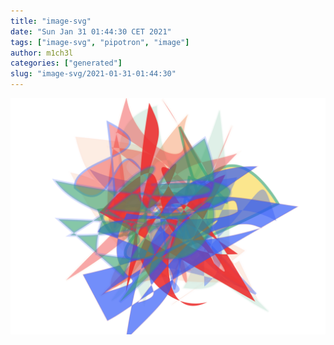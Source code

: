 ```yaml
---
title: "image-svg"
date: "Sun Jan 31 01:44:30 CET 2021"
tags: ["image-svg", "pipotron", "image"]
author: m1ch3l
categories: ["generated"]
slug: "image-svg/2021-01-31-01:44:30"
---
```


![](image.svg)
